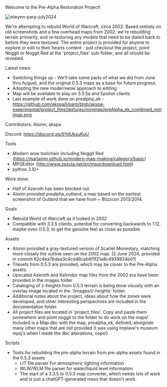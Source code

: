 Welcome to the Pre-Alpha Restoration Project!

![elwynn-parp-july2024](https://github.com/user-attachments/assets/737ed505-1161-4319-8216-5577142be1e1)


We're attempting to rebuild World of Warcraft, circa 2002. Based entirely on old screenshots and a few overhead maps from 2002, we're rebuilding terrain primarily, and re-texturing any models that need to be dialed back to before they were textured. The entire project is provided for anyone to explore or edit to their hearts content - just checkout the project, point Noggit or Noggit Red at the 'project_files' sub-folder, and all should be revealed.

Latest news:
* Switching things up - We'll take some parts of what we did from June thru August, and the original 0.5.3 maps as a base for future progress.
* Adopting the new modernwow approach to editing
* Map will be available to play on 3.3.5a and Epsilon clients
* Last example of work done on prealpha_ek - https://github.com/akspa0/parp/blob/akspa-experimental/project_files/textures/minimap/preAlpha_ek_combined_minimap.png

Contributors: Alonin, akspa

Discord: https://discord.gg/6YdUksuKuU

Tools

* Modern wow toolchain including Noggit Red (https://marlamin.github.io/modern-map-making/category/basic)
* MPQEditor (http://www.zezula.net/en/mpq/download.html)
* python 3.10+


Work done:

- Half of Azeroth has been blocked out. 
- Alonin provided prealpha_outland, a map based on the earliest screenshot of Outland that we have from ~ Blizzcon 2013/2014.

Goals

- Rebuild World of Warcraft as it looked in 2002
- Compatible with 3.3.5 clients, potential for converting backwards to 1.12, maybe even 0.5.3, to get the genuine feel as close as possible.

Assets

- Alonin provided a gray-textured version of Scarlet Monestary, matching more closely the outline seen on the 2002 map. (2 June 2024, provided in commit 62c4ea7bdea3c4cd46ceb6f1f21a8c4939834b01)
- Tilesets from 0.5.3 are provided, which may be closer to the Pre-Alpha assets.
- Upscaled Azeroth and Kalimdor map files from the 2002 era have been provided in the images folder
- Cataloging of z-heights from 0.5.3 terrain is being done visually with an overlay image located in the '/images/z-heights' folder.
- Additional notes about the project, ideas about how the zones were developed, and other interesting perspectives are included in the documentation folder.
- All project files are located in 'project_files'. Copy and paste them somewhere and point noggit to the folder to do work on the maps! Included is a Map.dbc with the map, prealpha_ek, defined, alongside many other maps that are not provided (I was using Implave's museum mpq's when I made the dbc alterations, oops!)

Scripts

- Tools for rebuilding the pre-alpha terrain from pre-alpha assets found in the 0.5.3 assets
  - LIT file parser For atmospheric lighting information
  - WLW/WLM file parser for water/liquid level information
  - The start of a 3.3.5 to 0.5.3 map converter, which needs lots of work and is just a chatGPT-generated mess that doesn't work.

